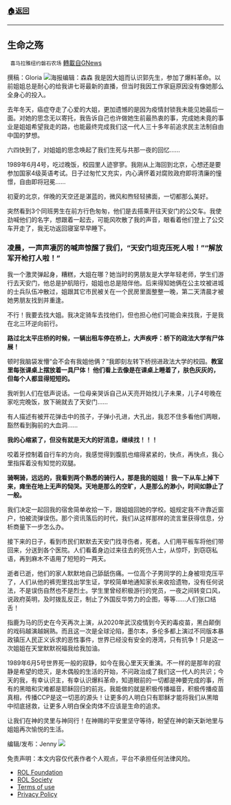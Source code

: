 ###  [:house:返回](README.md)
---


## 生命之殇
` 喜马拉雅纽约磐石农场` [轉載自GNews](https://gnews.org/zh-hans/2551179/)

撰稿：Gloria
 ![](https://assets.gnews.org/wp-content/uploads/2022/05/PHOTO-2022-05-19-10-47-23_1652922447.jpg)海报编辑：森森 
我是因大姐而认识郭先生，参加了爆料革命。以前姐姐总是耐心的给我讲七哥最新的直播，但当时我因工作家庭原因没有像她那么全身心的投入。
 
去年冬天，癌症夺走了心爱的大姐，更加遗憾的是因为疫情封锁我未能见她最后一面。对她的思念无以寄托，我告诉自己也许做她生前最热衷的事，完成她未竟的事业是姐姐希望我走的路，也能最终完成我们这一代人三十多年前追求民主法制自由中国的梦想。
 
六四快到了，对姐姐的思念唤起了我们生死与共那一夜的回忆……
 
1989年6月4号，吃过晚饭，校园里人迹寥寥。我刚从上海回到北京，心想还是要参加国家4级英语考试。日子过匆忙又充实，内心满怀着对腐败政府即将清廉的憧憬，自由即将冠冕……
 
初夏的北京，伴晚的天空还是湛蓝的，微风和煦轻轻拂面，一切都那么美好。
 
突然看到3个同班男生在前方行色匆匆，他们是去搭乘开往天安门的公交车。我使劲喊他们的名字，想跟着一起去，可能风吹散了我的声音，眼看着他们登上了公交车开走了，我无功返回寝室早早睡下。
 
### **凌晨，一声声凄厉的喊声惊醒了我们，“天安门坦克压死人啦！”“解放军开枪打人啦！”**
 
我一个激灵弹起身，糟糕，大姐在哪？她当时的男朋友是大学年轻老师，学生们游行去天安门，他总是护航陪行，姐姐也总是陪伴他。后来得知她俩在公主坟被进城的士兵队伍冲散过，姐跟其它市民被关在一个民房里面整整一晚，第二天清晨才被她男朋友找到并重逢。
 
不行！我要去找大姐。我决定骑车去找他们，但也担心他们可能会来找我，于是我在北三环逆向前行。
 
**路过北太平庄桥的时候，一辆出租车停在桥上，大声疾呼：桥下的政法大学有尸体展！**
 
顿时我脑袋发懵“会不会有我姐他俩？”我即刻左转下桥拐进政法大学的校园。**教室里每张课桌上摆放着一具尸体！ 他们看上去像是在课桌上睡着了，肤色灰灰的，但每个人都显得短短的。**
 
我听到人们在低声说话。一位母亲哭诉自己从天亮开始找儿子未果，儿子4号晚在家吃完晚饭，放下碗就去了天安门……
 
有人描述有被开花弹击中的孩子，子弹小孔进，大孔出，我忍不住多看他们两眼，豁然看到胸前的大血洞……
 
**我的心缩紧了，但没有就是天大的好消息，继续找！！！**
 
咬着牙控制着自行车的方向，我感觉得到腹肌也缩得紧紧的，快点，再快点，我心里指挥着没有知觉的双腿。
 
**骑啊骑，远远的，我看到两个熟悉的骑行人，那是我的姐姐！ 我一下从车上掉下来，瘫坐在地上无声的恸哭。天地是那么的空旷，人是那么的渺小，时间如静止了一般。**
 
我们决定一起回我的宿舍简单收拾一下，跟姐姐回她的学校。姐规定我不许靠近窗户，怕被流弹误伤。那个资讯落后的时代，我们从这样那样的流言里获得信息，分析商量下一步怎么办。
 
接下来的日子，看到市民们默默去天安门找寻伤者，死者。人们用平板车将他们带回来，分送到各个医院。人们看着身边过来往去的死伤人士，从惊吓，到窃窃私语，再到麻木不语用了短短的一两天。
 
逝者已逝，他们的家人默默地自己舔舐伤痛。一位高个子男同学的上身被坦克压平了，人们从他的裤兜里找出学生证，学校简单地通知家长来收拾遗物，没有任何说法，不是误伤自然也不是烈士。学生里曾经积极游行的党员，一夜之间转变口风，说政府英明，及时拨乱反正，制止了外国反华势力的企图，等等……人们张口结舌！
 
指鹿为马的历史在今天再次上演，从2020年武汉疫情到今天的毒疫苗，黑白颠倒的戏码越演越娴熟。而且这一次是全球沦陷，墨尔本，多伦多都上演过不同版本暴政镇压人民正义诉求的恶性事件，世界已经没有安全的港湾，只有抗争！只是这一次姐姐在天堂默默祝福我给我加油。
 
1989年6月5号世界死一般的寂静，如今在我心里天天重演。不一样的是那年的寂静是希望的熄灭，是木偶般的生活的开始，不问政治成了我们这一代人的共识；今天的我，有幸认识主，有幸认识爆料革命，知道眼前的一切都是神要完成的事，所有的黑暗和灾难都是耶稣回归的前兆，我能做的就是积极传播福音，积极传播疫苗真相，传播CCP是这一切恶的源头！让更多的人明白只有耶稣才能将我们从黑暗中彻底拯救，让更多人明白保全肉体不应该是生命的追求。
 
让我们在神的灵里与神同行！在神赐的平安里坚守等待，盼望在神的新天新地里与姐姐再次愉悦的生活。
 
编辑/发布：Jenny
 ![](https://assets.gnews.org/wp-content/uploads/2022/03/IMG_3856.jpg) 

免责声明：本文内容仅代表作者个人观点，平台不承担任何法律风险。
  
- [ROL Foundation](https://rolfoundation.org/)
- [ROL Society](https://rolsociety.org/)
- [Terms of use](https://gnews.org/terms-of-use-3/)
- [Privacy Policy](https://gnews.org/privacy-policy/)
